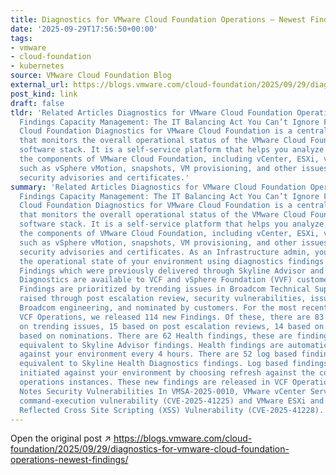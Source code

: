 ```yaml
---
title: Diagnostics for VMware Cloud Foundation Operations – Newest Findings
date: '2025-09-29T17:56:50+00:00'
tags:
- vmware
- cloud-foundation
- kubernetes
source: VMware Cloud Foundation Blog
external_url: https://blogs.vmware.com/cloud-foundation/2025/09/29/diagnostics-for-vmware-cloud-foundation-operations-newest-findings/
post_kind: link
draft: false
tldr: 'Related Articles Diagnostics for VMware Cloud Foundation Operations - Newest
  Findings Capacity Management: The IT Balancing Act You Can’t Ignore FinOps in VMware
  Cloud Foundation Diagnostics for VMware Cloud Foundation is a centralized platform
  that monitors the overall operational status of the VMware Cloud Foundation(VCF)
  software stack. It is a self-service platform that helps you analyze and troubleshoot
  the components of VMware Cloud Foundation, including vCenter, ESXi, vSAN, capabilities
  such as vSphere vMotion, snapshots, VM provisioning, and other issues including
  security advisories and certificates.'
summary: 'Related Articles Diagnostics for VMware Cloud Foundation Operations - Newest
  Findings Capacity Management: The IT Balancing Act You Can’t Ignore FinOps in VMware
  Cloud Foundation Diagnostics for VMware Cloud Foundation is a centralized platform
  that monitors the overall operational status of the VMware Cloud Foundation(VCF)
  software stack. It is a self-service platform that helps you analyze and troubleshoot
  the components of VMware Cloud Foundation, including vCenter, ESXi, vSAN, capabilities
  such as vSphere vMotion, snapshots, VM provisioning, and other issues including
  security advisories and certificates. As an Infrastructure admin, you can monitor
  the operational state of your environment using diagnostics findings Diagnostics
  Findings which were previously delivered through Skyline Advisor and Skyline Health
  Diagnostics are available to VCF and vSphere Foundation (VVF) customers in VCF Operations.
  Findings are prioritized by trending issues in Broadcom Technical Support, issues
  raised through post escalation review, security vulnerabilities, issues raised from
  Broadcom engineering, and nominated by customers. For the most recent release of
  VCF Operations, we released 114 new Findings. Of these, there are 83 Findings based
  on trending issues, 15 based on post escalation reviews, 14 based on VMSA, and 2
  based on nominations. There are 62 Health findings, these are findings that are
  equivalent to Skyline Advisor findings. Health findings are automatically checked
  against your environment every 4 hours. There are 52 log based findings that are
  equivalent to Skyline Health Diagnostics findings. Log based findings are manually
  initiated against your environment by choosing refresh against the configuration
  operations instances. These new findings are released in VCF Operations 9.0.1. Release
  Notes Security Vulnerabilities In VMSA-2025-0010, VMware vCenter Server authenticated
  command-execution vulnerability (CVE-2025-41225) and VMware ESXi and vCenter Server
  Reflected Cross Site Scripting (XSS) Vulnerability (CVE-2025-41228).'
---
```

Open the original post ↗ https://blogs.vmware.com/cloud-foundation/2025/09/29/diagnostics-for-vmware-cloud-foundation-operations-newest-findings/
